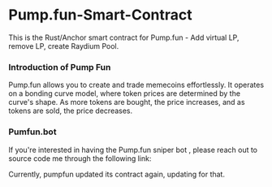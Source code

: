 # Pump.fun-Smart-Contract
This is the Rust/Anchor smart contract for Pump.fun - Add virtual LP, remove LP, create Raydium Pool.

### Introduction of Pump Fun
Pump.fun allows you to create and trade memecoins effortlessly. It operates on a bonding curve model, where token prices are determined by the curve's shape. As more tokens are bought, the price increases, and as tokens are sold, the price decreases.

### Pumfun.bot
If you're interested in having the Pump.fun sniper bot , please reach out to source code me through the following link:

Currently, pumpfun updated its contract again, updating for that.

